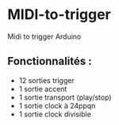MIDI-to-trigger
===============

Midi to trigger Arduino

## Fonctionnalités :

* 12 sorties trigger
* 1 sortie accent
* 1 sortie transport (play/stop)
* 1 sortie clock à 24ppqn
* 1 sortie clock divisible

